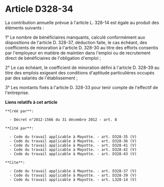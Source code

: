# Article D328-34

La contribution annuelle prévue à l'article L. 328-14 est égale au produit des éléments suivants : 

1° Le nombre de bénéficiaires manquants, calculé conformément aux dispositions de l'article D. 328-37, déduction faite, le
cas échéant, des coefficients de minoration à l'article D. 328-30 au titre des efforts consentis par l'employeur en matière
de maintien dans l'emploi ou de recrutement direct de bénéficiaires de l'obligation d'emploi ; 

2° Le cas échéant, le coefficient de minoration défini à l'article D. 328-39 au titre des emplois exigeant des conditions
d'aptitude particulières occupés par des salariés de l'établissement ; 

3° Les montants fixés à l'article D. 328-33 pour tenir compte de l'effectif de l'entreprise.

**Liens relatifs à cet article**

	**Créé par**:

	  - Décret n°2012-1566 du 31 décembre 2012 - art. 8

	**Cité par**:

	  - Code du travail applicable à Mayotte. - art. D328-35 (V)
	  - Code du travail applicable à Mayotte. - art. D328-36 (V)
	  - Code du travail applicable à Mayotte. - art. D328-41 (V)
	  - Code du travail applicable à Mayotte. - art. D328-42 (V)
	  - Code du travail applicable à Mayotte. - art. D328-43 (V)

	**Cite**:

	  - Code du travail applicable à Mayotte. - art. D328-37 (V)
	  - Code du travail applicable à Mayotte. - art. D328-39 (V)
	  - Code du travail applicable à Mayotte. - art. L328-14 (V)
